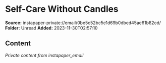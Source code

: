 # Self-Care Without Candles

**Source:** instapaper-private://email/0be5c52bc5e1d69b0dbed45ae61b82cd/
**Folder:** Unread
**Added:** 2023-11-30T02:57:10




## Content
*Private content from instapaper_email*
